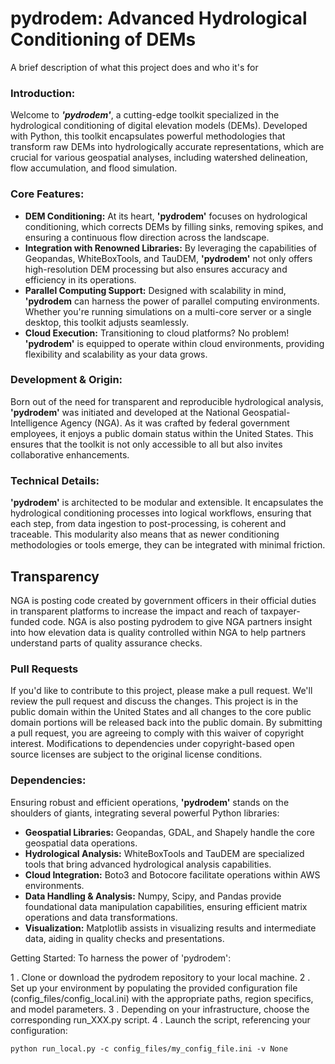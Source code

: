 
# pydrodem: Advanced Hydrological Conditioning of DEMs

A brief description of what this project does and who it's for

### Introduction:
Welcome to ***'pydrodem'***, a cutting-edge toolkit specialized in the hydrological conditioning of digital elevation models (DEMs). Developed with Python, this toolkit encapsulates powerful methodologies that transform raw DEMs into hydrologically accurate representations, which are crucial for various geospatial analyses, including watershed delineation, flow accumulation, and flood simulation.

### Core Features:
* **DEM Conditioning:** At its heart, **'pydrodem'** focuses on hydrological conditioning, which corrects DEMs by filling sinks, removing spikes, and ensuring a continuous flow direction across the landscape.
* **Integration with Renowned Libraries:** By leveraging the capabilities of Geopandas, WhiteBoxTools, and TauDEM, **'pydrodem'** not only offers high-resolution DEM processing but also ensures accuracy and efficiency in its operations.
* **Parallel Computing Support:** Designed with scalability in mind, **'pydrodem** can harness the power of parallel computing environments. Whether you're running simulations on a multi-core server or a single desktop, this toolkit adjusts seamlessly.
* **Cloud Execution:** Transitioning to cloud platforms? No problem! **'pydrodem'** is equipped to operate within cloud environments, providing flexibility and scalability as your data grows.

### Development & Origin:
Born out of the need for transparent and reproducible hydrological analysis, **'pydrodem'** was initiated and developed at the National Geospatial-Intelligence Agency (NGA). As it was crafted by federal government employees, it enjoys a public domain status within the United States. This ensures that the toolkit is not only accessible to all but also invites collaborative enhancements.

### Technical Details:
**'pydrodem'** is architected to be modular and extensible. It encapsulates the hydrological conditioning processes into logical workflows, ensuring that each step, from data ingestion to post-processing, is coherent and traceable. This modularity also means that as newer conditioning methodologies or tools emerge, they can be integrated with minimal friction.

## Transparency

NGA is posting code created by government officers in their official duties in transparent platforms to increase the impact and reach of taxpayer-funded code. NGA is also posting pydrodem to give NGA partners insight into how elevation data is quality controlled within NGA to help partners understand parts of quality assurance checks.

### Pull Requests

If you'd like to contribute to this project, please make a pull request. We'll review the pull request and discuss the changes. This project is in the public domain within the United States and all changes to the core public domain portions will be released back into the public domain. By submitting a pull request, you are agreeing to comply with this waiver of copyright interest. Modifications to dependencies under copyright-based open source licenses are subject to the original license conditions.

### Dependencies:
Ensuring robust and efficient operations, **'pydrodem'** stands on the shoulders of giants, integrating several powerful Python libraries:

* **Geospatial Libraries:** Geopandas, GDAL, and Shapely handle the core geospatial data operations.
* **Hydrological Analysis:** WhiteBoxTools and TauDEM are specialized tools that bring advanced hydrological analysis capabilities.
* **Cloud Integration:** Boto3 and Botocore facilitate operations within AWS environments.
* **Data Handling & Analysis:** Numpy, Scipy, and Pandas provide foundational data manipulation capabilities, ensuring efficient matrix operations and data transformations.
* **Visualization:** Matplotlib assists in visualizing results and intermediate data, aiding in quality checks and presentations.

Getting Started:
To harness the power of 'pydrodem':

1 . Clone or download the pydrodem repository to your local machine. 
2 . Set up your environment by populating the provided configuration file (config_files/config_local.ini) with the appropriate paths, region specifics, and model parameters.
3 . Depending on your infrastructure, choose the corresponding run_XXX.py script.
4 . Launch the script, referencing your configuration:
```
python run_local.py -c config_files/my_config_file.ini -v None
```

